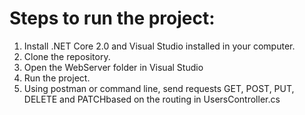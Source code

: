# Steps to run the project:
1. Install .NET Core 2.0 and Visual Studio installed in your computer.
2. Clone the repository.
3. Open the WebServer folder in Visual Studio
4. Run the project.
5. Using postman or command line, send requests GET, POST, PUT, DELETE and PATCHbased on the routing in UsersController.cs

